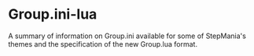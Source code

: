 # Group.ini-lua
A summary of information on Group.ini available for some of StepMania's themes and the specification of the new Group.lua format.
